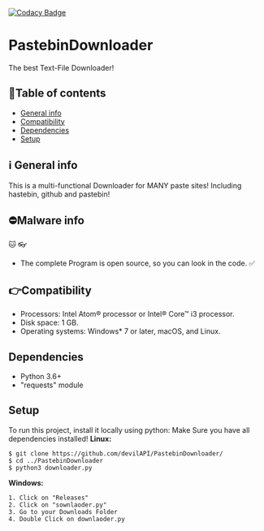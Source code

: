 [![Codacy Badge](https://app.codacy.com/project/badge/Grade/3835f97ae48544bd8ccabd3b5503130b)](https://www.codacy.com/manual/devilAPI/PastebinDownloader?utm_source=github.com&amp;utm_medium=referral&amp;utm_content=devilAPI/PastebinDownloader&amp;utm_campaign=Badge_Grade)
# PastebinDownloader
The best Text-File Downloader!
## 📑Table of contents
*   [General info](#ℹ%EF%B8%8F-general-info)
*   [Compatibility](#compatibility) 
*   [Dependencies](#dependencies)
*   [Setup](#setup)
## ℹ️ General info
This is a multi-functional Downloader for MANY paste sites! Including hastebin, github and pastebin!
## ⛔Malware info
🐱 👓
*   The complete Program is open source, so you can look in the code. ✅
## 👉Compatibility
*   Processors: Intel Atom® processor or Intel® Core™ i3 processor.
*   Disk space: 1 GB.
*   Operating systems: Windows* 7 or later, macOS, and Linux.
## Dependencies
*   Python 3.6+
*   "requests" module
## Setup
To run this project, install it locally using python:
Make Sure you have all dependencies installed!
**Linux:** 
```shell
$ git clone https://github.com/devilAPI/PastebinDownloader/
$ cd ../PastebinDownloader
$ python3 downloader.py
```
**Windows:**
```shell
1. Click on "Releases"
2. Click on "sownlaoder.py"
3. Go to your Downloads Folder
4. Double Click on downlaoder.py
```
